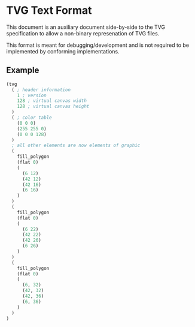 # TVG Text Format

This document is an auxiliary document side-by-side to the TVG specification to allow a non-binary represenation of TVG files.

This format is meant for debugging/development and is not required to be implemented by conforming implementations.

## Example

```lisp
(tvg
  ( ; header information
    1 ; version
    128 ; virtual canvas width 
    128 ; virtual canvas height
  )
  ( ; color table
    (0 0 0)
    (255 255 0)
    (0 0 0 128)
  )
  ; all other elements are now elements of graphic
  (
    fill_polygon
    (flat 0)
    (
      (6 12)
      (42 12)
      (42 16)
      (6 16)
    )
  )
  (
    fill_polygon
    (flat 0)
    (
      (6 22)
      (42 22)
      (42 26)
      (6 26)
    )
  )
  (
    fill_polygon
    (flat 0)
    (
      (6, 32)
      (42, 32)
      (42, 36)
      (6, 36)
    )
  ) 
)
```
